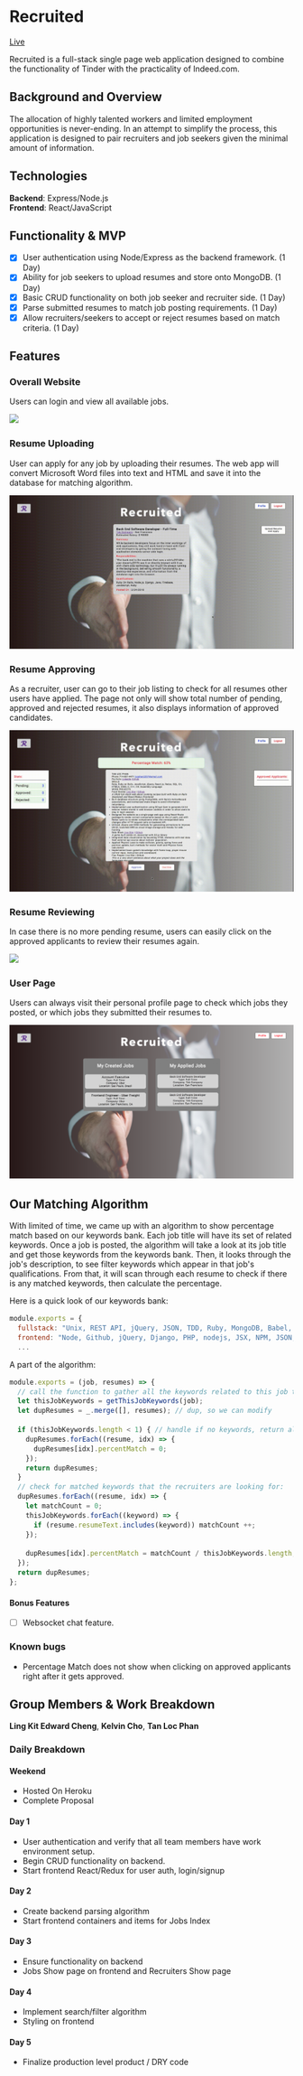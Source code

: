 # Recruited

[Live](https://recruited.herokuapp.com/)

Recruited is a full-stack single page web application designed to combine the functionality of Tinder with the practicality of Indeed.com.

## Background and Overview

The allocation of highly talented workers and limited employment opportunities is never-ending.  In an attempt to simplify the process, this application is designed to pair recruiters and job seekers given the minimal amount of information.

## Technologies
 **Backend**: Express/Node.js   
 **Frontend**: React/JavaScript

## Functionality & MVP
  - [x] User authentication using Node/Express as the backend framework. (1 Day)
  - [x] Ability for job seekers to upload resumes and store onto MongoDB. (1 Day)
  - [x] Basic CRUD functionality on both job seeker and recruiter side. (1 Day)
  - [x] Parse submitted resumes to match job posting requirements. (1 Day)
  - [x] Allow recruiters/seekers to accept or reject resumes based on match criteria. (1 Day)

## Features

### Overall Website
Users can login and view all available jobs.

![](gifs/overall-viewing.gif)

### Resume Uploading
User can apply for any job by uploading their resumes. The web app will convert Microsoft Word files into text and HTML and save it into the database for matching algorithm.

![](gifs/resume-uploading.gif)

### Resume Approving
As a recruiter, user can go to their job listing to check for all resumes other users have applied. The page not only will show total number of pending, approved and rejected resumes, it also displays information of approved candidates.

![](gifs/resume-checking.gif)

### Resume Reviewing

In case there is no more pending resume, users can easily click on the approved applicants to review their resumes again.

![](gifs/resume-reviewing.gif)

### User Page
Users can always visit their personal profile page to check which jobs they posted, or which jobs they submitted their resumes to.

![](gifs/user-page.png)

## Our Matching Algorithm
With limited of time, we came up with an algorithm to show percentage match based on our keywords bank. Each job title will have its set of related keywords. Once a job is posted, the algorithm will take a look at its job title and get those keywords from the keywords bank. Then, it looks through the job's description, to see filter keywords which appear in that job's qualifications. From that, it will scan through each resume to check if there is any matched keywords, then calculate the percentage.

Here is a quick look of our keywords bank:

```JavaScript
module.exports = {
  fullstack: "Unix, REST API, jQuery, JSON, TDD, Ruby, MongoDB, Babel, Angular, Javascript, HTML5, Git, Flux, HTML, UX, Node, Redux, AWS, React, Java, CSS, Python, Ember, PHP, Nodejs, SQL, Redux, Node, Webpack, Redux, CSS3, Django, Rails, Sass, NoSQL, MySQL, ES6, MVC, redis, Emberjs, Docker, Linux, Boostrap, Linux, Reactjs",
  frontend: "Node, Github, jQuery, Django, PHP, nodejs, JSX, NPM, JSON, Mongo, AngularJS, Jest, TDD, Backbone, HTML5, Mocha, API, D3, SASS, D3, Meteorjs, Webpack, NoSQL, HTML, CSS, Javascript, Ember, SQL, ES6, Python, MongoDB, HTTP, AJAX, CSS3, Redux, REST, Rails, grunt, SCRUM, MySQL, MVC, VueJS",
  ...
```

A part of the algorithm:

```JavaScript
module.exports = (job, resumes) => {
  // call the function to gather all the keywords related to this job title:
  let thisJobKeywords = getThisJobKeywords(job);
  let dupResumes = _.merge([], resumes); // dup, so we can modify

  if (thisJobKeywords.length < 1) { // handle if no keywords, return all 0 percentMatch
    dupResumes.forEach((resume, idx) => {
      dupResumes[idx].percentMatch = 0;
    });
    return dupResumes;
  }
  // check for matched keywords that the recruiters are looking for:
  dupResumes.forEach((resume, idx) => {
    let matchCount = 0;
    thisJobKeywords.forEach((keyword) => {
      if (resume.resumeText.includes(keyword)) matchCount ++;
    });

    dupResumes[idx].percentMatch = matchCount / thisJobKeywords.length;
  });
  return dupResumes;
};
```

#### Bonus Features
  - [ ] Websocket chat feature.

### Known bugs
* Percentage Match does not show when clicking on approved applicants right after it gets approved.

## Group Members & Work Breakdown

**Ling Kit Edward Cheng**,
**Kelvin Cho**,
**Tan Loc Phan**

### Daily Breakdown

#### Weekend
  - Hosted On Heroku
  - Complete Proposal

#### Day 1
  - User authentication and verify that all team members have work environment setup.
  - Begin CRUD functionality on backend.
  - Start frontend React/Redux for user auth, login/signup

#### Day 2
  - Create backend parsing algorithm
  - Start frontend containers and items for Jobs Index

#### Day 3
  - Ensure functionality on backend
  - Jobs Show page on frontend and Recruiters Show page

#### Day 4
  - Implement search/filter algorithm
  - Styling on frontend

#### Day 5
  - Finalize production level product / DRY code

